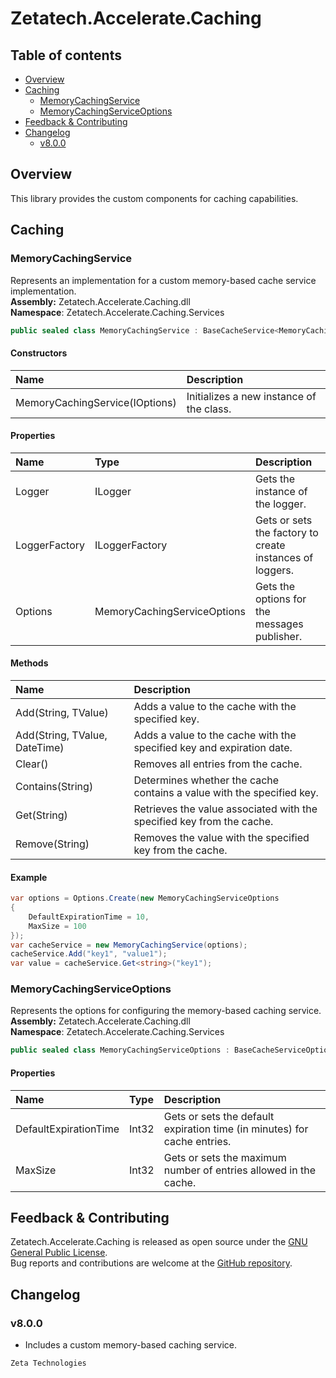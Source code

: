 # Zetatech.Accelerate.Caching
## Table of contents
- [Overview](#overview)
- [Caching](#caching)
  - [MemoryCachingService](#memorycachingservice)
  - [MemoryCachingServiceOptions](#memorycachingserviceoptions)
- [Feedback & Contributing](#feedback--contributing)
- [Changelog](#changelog)
  - [v8.0.0](#v800)
## Overview
This library provides the custom components for caching capabilities.  
## Caching
### MemoryCachingService
Represents an implementation for a custom memory-based cache service implementation.  
**Assembly:** Zetatech.Accelerate.Caching.dll  
**Namespace**: Zetatech.Accelerate.Caching.Services  
```csharp
public sealed class MemoryCachingService : BaseCacheService<MemoryCachingServiceOptions>
```
#### Constructors
| Name                           | Description                              |
|:-------------------------------|:-----------------------------------------|
| MemoryCachingService(IOptions) | Initializes a new instance of the class. |
#### Properties
| Name          | Type                        | Description                                              |
|:--------------|:----------------------------|:---------------------------------------------------------|
| Logger        | ILogger                     | Gets the instance of the logger.                         |
| LoggerFactory | ILoggerFactory              | Gets or sets the factory to create instances of loggers. |
| Options       | MemoryCachingServiceOptions | Gets the options for the messages publisher.             |
#### Methods
| Name                                  | Description                                                           |
|:--------------------------------------|:----------------------------------------------------------------------|
| Add<TValue>(String, TValue)           | Adds a value to the cache with the specified key.                     |
| Add<TValue>(String, TValue, DateTime) | Adds a value to the cache with the specified key and expiration date. |
| Clear()                               | Removes all entries from the cache.                                   |
| Contains(String)                      | Determines whether the cache contains a value with the specified key. |
| Get<TValue>(String)                   | Retrieves the value associated with the specified key from the cache. |
| Remove(String)                        | Removes the value with the specified key from the cache.              |
#### Example
```csharp
var options = Options.Create(new MemoryCachingServiceOptions
{
    DefaultExpirationTime = 10,
    MaxSize = 100
});
var cacheService = new MemoryCachingService(options);
cacheService.Add("key1", "value1");
var value = cacheService.Get<string>("key1");
```
### MemoryCachingServiceOptions
Represents the options for configuring the memory-based caching service.  
**Assembly:** Zetatech.Accelerate.Caching.dll  
**Namespace**: Zetatech.Accelerate.Caching.Services  
```csharp
public sealed class MemoryCachingServiceOptions : BaseCacheServiceOptions
```
#### Properties
| Name                  | Type  | Description |
|:----------------------|:------|:------------|
| DefaultExpirationTime | Int32 | Gets or sets the default expiration time (in minutes) for cache entries. |
| MaxSize               | Int32 | Gets or sets the maximum number of entries allowed in the cache. |
## Feedback & Contributing
Zetatech.Accelerate.Caching is released as open source under the [GNU General Public License](../License.txt).  
Bug reports and contributions are welcome at the [GitHub repository](https://github.com/josemaria-toro/accelerate.git).  
## Changelog
### v8.0.0
- Includes a custom memory-based caching service.

```
Zeta Technologies
```